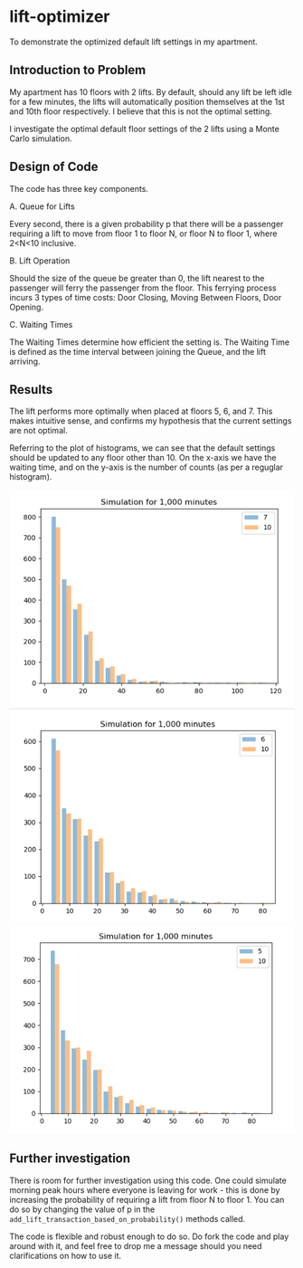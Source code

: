 # lift-optimizer
To demonstrate the optimized default lift settings in my apartment.

## Introduction to Problem
My apartment has 10 floors with 2 lifts. By default, should any lift be left idle for a few minutes, the lifts will automatically position themselves at the 1st and 10th floor respectively. I believe that this is not the optimal setting.

I investigate the optimal default floor settings of the 2 lifts using a Monte Carlo simulation.

## Design of Code
The code has three key components.

A. Queue for Lifts

Every second, there is a given probability p that there will be a passenger requiring a lift to move from floor 1 to floor N, or floor N to floor 1, where 2<N<10 inclusive.

B. Lift Operation

Should the size of the queue be greater than 0, the lift nearest to the passenger will ferry the passenger from the floor. This ferrying process incurs 3 types of time costs: Door Closing, Moving Between Floors, Door Opening.

C. Waiting Times

The Waiting Times determine how efficient the setting is. The Waiting Time is defined as the time interval between joining the Queue, and the lift arriving.

## Results
The lift performs more optimally when placed at floors 5, 6, and 7. This makes intuitive sense, and confirms my hypothesis that the current settings are not optimal. 

Referring to the plot of histograms, we can see that the default settings should be updated to any floor other than 10. On the x-axis we have the waiting time, and on the y-axis is the number of counts (as per a reguglar histogram).

![floor7](/assets/floor7.png)
![floor6](/assets/floor6.png)
![floor5](/assets/floor5.png)

## Further investigation
There is room for further investigation using this code. One could simulate morning peak hours where everyone is leaving for work - this is done by increasing the probability of requiring a lift from floor N to floor 1. You can do so by changing the value of p in the `add_lift_transaction_based_on_probability()` methods called.

The code is flexible and robust enough to do so. Do fork the code and play around with it, and feel free to drop me a message should you need clarifications on how to use it.